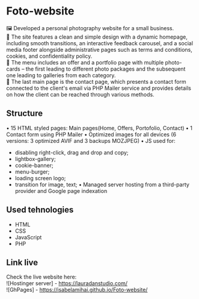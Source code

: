 # Foto-website

🖼️ Developed a personal photography website for a small business. <br/>
📄 The site features a clean and simple design with a dynamic homepage, including smooth transitions, an interactive feedback carousel, and a social media footer alongside administrative pages such as terms and conditions, cookies, and confidentiality policy. <br/>
📇 The menu includes an offer and a portfolio page with multiple photo-cards – the first leading to different photo packages and the subsequent one leading to galleries from each category. <br/>
📧 The last main page is the contact page, which presents a contact form connected to the client's email via PHP Mailer service and provides details on how the client can be reached through various methods. <br/>

## Structure
• 15 HTML styled pages: Main pages(Home, Offers, Portofolio, Contact)
• 1 Contact form using PHP Mailer
• Optimized images for all devices (6 versions: 3 optimized AVIF and 3 backups MOZJPEG)
• JS used for:
- disabling right-click, drag and drop and copy;
- lightbox-gallery;
- cookie-banner;
- menu-burger;
- loading screen logo;
- transition for image, text;
• Managed server hosting from a third-party provider and Google page indexation


## Used tehnologies

- HTML
- CSS
- JavaScript
- PHP

## Link live

Check the live website here: <br/>
![Hostinger server] - https://lauradanstudio.com/ <br/>
![GhPages] - https://isabelamihai.github.io/Foto-website/
